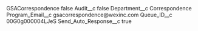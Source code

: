 <?xml version="1.0" encoding="UTF-8"?>
<CustomMetadata xmlns="http://soap.sforce.com/2006/04/metadata" xmlns:xsi="http://www.w3.org/2001/XMLSchema-instance" xmlns:xsd="http://www.w3.org/2001/XMLSchema">
    <label>GSACorrespondence</label>
    <protected>false</protected>
    <values>
        <field>Audit__c</field>
        <value xsi:type="xsd:boolean">false</value>
    </values>
    <values>
        <field>Department__c</field>
        <value xsi:type="xsd:string">Correspondence</value>
    </values>
    <values>
        <field>Program_Email__c</field>
        <value xsi:type="xsd:string">gsacorrespondence@wexinc.com</value>
    </values>
    <values>
        <field>Queue_ID__c</field>
        <value xsi:type="xsd:string">00G0g000004LJeS</value>
    </values>
    <values>
        <field>Send_Auto_Response__c</field>
        <value xsi:type="xsd:boolean">true</value>
    </values>
</CustomMetadata>
